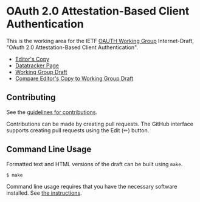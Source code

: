 # OAuth 2.0 Attestation-Based Client Authentication

This is the working area for the IETF [OAUTH Working Group](https://datatracker.ietf.org/wg/oauth/documents/) Internet-Draft, "OAuth 2.0 Attestation-Based Client Authentication".

* [Editor's Copy](https://vcstuff.github.io/draft-ietf-oauth-attestation-based-client-auth/#go.draft-ietf-oauth-attestation-based-client-auth.html)
* [Datatracker Page](https://datatracker.ietf.org/doc/draft-ietf-oauth-attestation-based-client-auth)
* [Working Group Draft](https://datatracker.ietf.org/doc/html/draft-ietf-oauth-attestation-based-client-auth)
* [Compare Editor's Copy to Working Group Draft](https://vcstuff.github.io/draft-ietf-oauth-attestation-based-client-auth/#go.draft-ietf-oauth-attestation-based-client-auth.diff)


## Contributing

See the
[guidelines for contributions](https://github.com/vcstuff/draft-ietf-oauth-attestation-based-client-auth/blob/main/CONTRIBUTING.md).

Contributions can be made by creating pull requests.
The GitHub interface supports creating pull requests using the Edit (✏) button.


## Command Line Usage

Formatted text and HTML versions of the draft can be built using `make`.

```sh
$ make
```

Command line usage requires that you have the necessary software installed.  See
[the instructions](https://github.com/martinthomson/i-d-template/blob/main/doc/SETUP.md).

